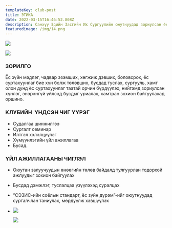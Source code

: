 ```yaml
---
templateKey: club-post
title: ЭТИКА
date: 2022-03-15T16:46:52.808Z
description: Санхүү Эдийн Засгийн Их Сургуулийн оюутнуудад зориулсан ёс зүйн клу
featuredimage: /img/14.png
---
```

![](/img/14.png)

![](/img/14.png)

### ЗОРИЛГО

Ёс зүйн мэдлэг, чадвар эзэмших, хөгжиж дэвших, боловсрох, ёс суртахуунлаг бие хүн болж төлөвших, бусдад туслах, сургууль, хамт олон дунд ёс суртахуунлаг таатай орчин бүрдүүлэх, нийгэмд зориулсан хүнлэг, энэрэнгүй үйлсэд бусдыг уриалах, хамтран зохион байгуулахад оршино.

### КЛУБИЙН  ҮНДСЭН ЧИГ ҮҮРЭГ

* Судалгаа шинжилгээ
* Сургалт семинар
* Илтгэл хэлэлцүүлэг
* Хүмүүнлэгийн үйл ажиллагаа
* Бусад.

### ҮЙЛ АЖИЛЛАГААНЫ ЧИГЛЭЛ

* Оюутан залуучуудын өнөөгийн төлөв байдалд тулгуурлан тодорхой ажлуудыг зохион байгуулах
* Бусдад дэмжлэг, туслалцаа үзүүлэхэд суралцах 
* “СЭЗИС-ийн соёлын стандарт, ёс зүйн дүрэм”-ийг оюутнуудад сурталчлан таниулах, мөрдүүлж хэвшүүлэх 
* ![](/img/ethi.png)

  ![](/img/et.jpg)